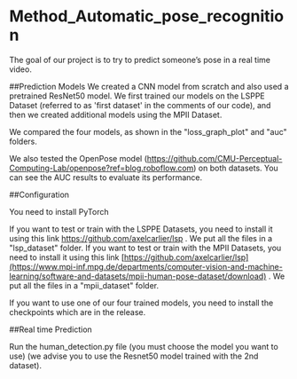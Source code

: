 # Method_Automatic_pose_recognition

The goal of our project is to try to predict someone’s pose in a real time video. 

##Prediction Models
We created a CNN model from scratch and also used a pretrained ResNet50 model. We first trained our models on the LSPPE Dataset (referred to as 'first dataset' in the comments of our code), and then we created additional models using the MPII Dataset.

We compared the four models, as shown in the "loss_graph_plot" and "auc" folders.

We also tested the OpenPose model (https://github.com/CMU-Perceptual-Computing-Lab/openpose?ref=blog.roboflow.com) on both datasets. You can see the AUC results to evaluate its performance.

##Configuration 

You need to install PyTorch

If you want to test or train with the LSPPE Datasets, you need to install it using this link https://github.com/axelcarlier/lsp . We put all the files in a "lsp_dataset" folder.
If you want to test or train with the MPII Datasets, you need to install it using this link [https://github.com/axelcarlier/lsp](https://www.mpi-inf.mpg.de/departments/computer-vision-and-machine-learning/software-and-datasets/mpii-human-pose-dataset/download) . We put all the files in a "mpii_dataset" folder.

If you want to use one of our four trained models, you need to install the checkpoints which are in the release.

##Real time Prediction 

Run the human_detection.py file (you must choose the model you want to use) (we advise you to use the Resnet50 model trained with the 2nd dataset).
